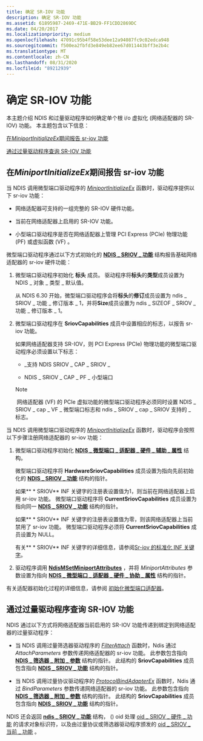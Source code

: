 ```yaml
---
title: 确定 SR-IOV 功能
description: 确定 SR-IOV 功能
ms.assetid: 61895987-2469-471E-BB29-FF1CDD2869DC
ms.date: 04/20/2017
ms.localizationpriority: medium
ms.openlocfilehash: 47091c95b4f58e53dee12a94087fc9c02edca948
ms.sourcegitcommit: f500ea2fbfd3e849eb82ee67d011443bff3e2b4c
ms.translationtype: MT
ms.contentlocale: zh-CN
ms.lasthandoff: 08/31/2020
ms.locfileid: "89212939"
---
```

# <a name="determining-sr-iov-capabilities"></a>确定 SR-IOV 功能


本主题介绍 NDIS 和过量驱动程序如何确定单个根 i/o 虚拟化 (网络适配器的 SR-IOV) 功能。 本主题包含以下信息：

[在*MiniportInitializeEx*期间报告 sr-iov 功能](#reporting-sr-iov-capabilities-during-miniportinitializeex)

[通过过量驱动程序查询 SR-IOV 功能](#querying-sr-iov-capabilities-by-overlying-drivers)

## <a name="reporting-sr-iov-capabilities-during-miniportinitializeex"></a>在*MiniportInitializeEx*期间报告 sr-iov 功能


当 NDIS 调用微型端口驱动程序的 [*MiniportInitializeEx*](/windows-hardware/drivers/ddi/ndis/nc-ndis-miniport_initialize) 函数时，驱动程序提供以下 sr-iov 功能：

-   网络适配器可支持的一组完整的 SR-IOV 硬件功能。

-   当前在网络适配器上启用的 SR-IOV 功能。

-   小型端口驱动程序是否在网络适配器上管理 PCI Express (PCIe) 物理功能 (PF) 或虚拟函数 (VF) 。

微型端口驱动程序通过以下方式初始化的 [**NDIS \_ SRIOV \_ 功能**](/windows-hardware/drivers/ddi/ntddndis/ns-ntddndis-_ndis_sriov_capabilities) 结构报告基础网络适配器的 sr-iov 硬件功能：

1. 微型端口驱动程序初始化 **标头** 成员。 驱动程序将**标头**的**类型**成员设置为 NDIS \_ 对象 \_ 类型 \_ 默认值。

   从 NDIS 6.30 开始，微型端口驱动程序会将**标头**的**修订**成员设置为 ndis \_ SRIOV \_ 功能 \_ 修订版本 \_ 1，并将**Size**成员设置为 ndis \_ SIZEOF \_ SRIOV \_ 功能 \_ 修订版本 \_ 1。

2. 微型端口驱动程序在 **SriovCapabilities** 成员中设置相应的标志，以报告 sr-iov 功能。

   如果网络适配器支持 SR-IOV，则 PCI Express (PCIe) 物理功能的微型端口驱动程序必须设置以下标志：

   -   \_支持 NDIS SRIOV \_ CAP \_ SRIOV \_

   -   NDIS \_ SRIOV \_ CAP \_ PF \_ 小型端口

   > [!NOTE]
   > 网络适配器 (VF) 的 PCIe 虚拟功能的微型端口驱动程序必须同时设置 NDIS \_ SRIOV \_ cap \_ VF \_ 微型端口标志和 ndis \_ SRIOV \_ cap \_ SRIOV 支持的 \_ 标志。    

当 NDIS 调用微型端口驱动程序的 [*MiniportInitializeEx*](/windows-hardware/drivers/ddi/ndis/nc-ndis-miniport_initialize) 函数时，驱动程序会按照以下步骤注册网络适配器的 sr-iov 功能：

1.  微型端口驱动程序初始化 [**NDIS \_ 微型端口 \_ 适配器 \_ 硬件 \_ 辅助 \_ 属性**](/windows-hardware/drivers/ddi/ndis/ns-ndis-_ndis_miniport_adapter_hardware_assist_attributes) 结构。

    微型端口驱动程序将 **HardwareSriovCapabilities** 成员设置为指向先前初始化的 [**NDIS \_ SRIOV \_ 功能**](/windows-hardware/drivers/ddi/ntddndis/ns-ntddndis-_ndis_sriov_capabilities) 结构的指针。

    如果** \* SRIOV** INF 关键字的注册表设置值为1，则当前在网络适配器上启用 sr-iov 功能。 微型端口驱动程序将 **CurrentSriovCapabilities** 成员设置为指向同一 [**NDIS \_ SRIOV \_ 功能**](/windows-hardware/drivers/ddi/ntddndis/ns-ntddndis-_ndis_sriov_capabilities) 结构的指针。

    如果** \* SRIOV** INF 关键字的注册表设置值为零，则该网络适配器上当前禁用了 sr-iov 功能。 微型端口驱动程序必须将 **CurrentSriovCapabilities** 成员设置为 NULL。

    有关** \* SRIOV** INF 关键字的详细信息，请参阅[Sr-iov 的标准化 INF 关键字](standardized-inf-keywords-for-sr-iov.md)。

2.  驱动程序调用 [**NdisMSetMiniportAttributes**](/windows-hardware/drivers/ddi/ndis/nf-ndis-ndismsetminiportattributes) ，并将 *MiniportAttributes* 参数设置为指向 [**NDIS \_ 微型端口 \_ 适配器 \_ 硬件 \_ 协助 \_ 属性**](/windows-hardware/drivers/ddi/ndis/ns-ndis-_ndis_miniport_adapter_hardware_assist_attributes) 结构的指针。

有关适配器初始化过程的详细信息，请参阅 [初始化微型端口适配器](initializing-a-miniport-adapter.md)。

## <a name="querying-sr-iov-capabilities-by-overlying-drivers"></a>通过过量驱动程序查询 SR-IOV 功能


NDIS 通过以下方式将网络适配器当前启用的 SR-IOV 功能传递到绑定到网络适配器的过量驱动程序：

-   当 NDIS 调用过量筛选器驱动程序的 [*FilterAttach*](/windows-hardware/drivers/ddi/ndis/nc-ndis-filter_attach) 函数时，Ndis 通过 *AttachParameters* 参数传递网络适配器的 sr-iov 功能。 此参数包含指向 [**NDIS \_ 筛选器 \_ 附加 \_ 参数**](/windows-hardware/drivers/ddi/ndis/ns-ndis-_ndis_filter_attach_parameters) 结构的指针。 此结构的 **SriovCapabilities** 成员包含指向 [**NDIS \_ SRIOV \_ 功能**](/windows-hardware/drivers/ddi/ntddndis/ns-ntddndis-_ndis_sriov_capabilities) 结构的指针。

-   当 NDIS 调用过量协议驱动程序的 [*ProtocolBindAdapterEx*](/windows-hardware/drivers/ddi/ndis/nc-ndis-protocol_bind_adapter_ex) 函数时，Ndis 通过 *BindParameters* 参数传递网络适配器的 sr-iov 功能。 此参数包含指向 [**NDIS \_ 筛选器 \_ 附加 \_ 参数**](/windows-hardware/drivers/ddi/ndis/ns-ndis-_ndis_filter_attach_parameters) 结构的指针。 此结构的 **SriovCapabilities** 成员包含指向 [**NDIS \_ SRIOV \_ 功能**](/windows-hardware/drivers/ddi/ntddndis/ns-ntddndis-_ndis_sriov_capabilities) 结构的指针。

NDIS 还会返回 [**ndis \_ SRIOV \_ 功能**](/windows-hardware/drivers/ddi/ntddndis/ns-ntddndis-_ndis_sriov_capabilities) 结构， () oid 处理 [oid \_ SRIOV \_ 硬件 \_ 功能](./oid-sriov-hardware-capabilities.md) 的请求对象标识符，以及由过量协议或筛选器驱动程序颁发的 [oid \_ SRIOV \_ 当前 \_ 功能](./oid-sriov-current-capabilities.md) 。

 

